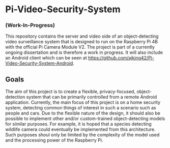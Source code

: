 # Pi-Video-Security-System

### (Work-In-Progress)

This repository contains the server and video side of an object-detecting video surveillance system that is designed to run on the Raspberry Pi 4B with the
official Pi Camera Module V2. The project is part of a currently ongoing dissertation and is therefore a work in progress. It will also include an Android client which can be seen at https://github.com/ajking42/Pi-Video-Security-System-Android.

## Goals

The aim of this project is to create a flexible, privacy-focused, object-detection system that can be primarily controlled from a remote Android application.
Currently, the main focus of this project is on a home security system, detecting common things of interest in such a scenario such as people and cars. 
Due to the flexible nature of the design, it should also be possible to implement other and/or custom-trained object-detecting models for similar purposes. For example, it is hoped that
a species detecting wildlife camera could eventually be implemented from this architecture. Such purposes shoul only be limited by the complexity of the model
used and the processing power of the Raspberry Pi.
